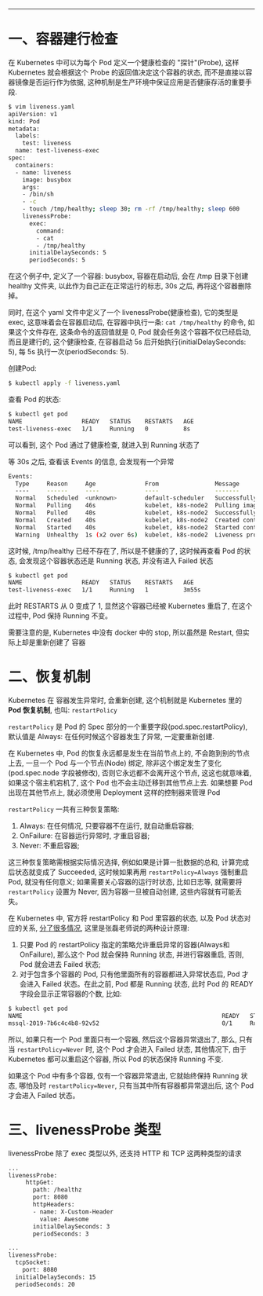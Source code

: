 





--- 


# 一、容器建行检查
在 Kubernetes 中可以为每个 Pod 定义一个健康检查的 "探针"(Probe), 这样 Kubernetes 就会根据这个 Probe 的返回值决定这个容器的状态, 而不是直接以容器镜像是否运行作为依据, 这种机制是生产环境中保证应用是否健康存活的重要手段.

```bash
$ vim liveness.yaml
apiVersion: v1
kind: Pod
metadata:
  labels:
    test: liveness
  name: test-liveness-exec
spec:
  containers:
  - name: liveness
    image: busybox
    args:
    - /bin/sh
    - -c
    - touch /tmp/healthy; sleep 30; rm -rf /tmp/healthy; sleep 600
    livenessProbe:
      exec:
        command:
        - cat
        - /tmp/healthy
      initialDelaySeconds: 5
      periodSeconds: 5
```
在这个例子中, 定义了一个容器: busybox, 容器在启动后, 会在 /tmp 目录下创建healthy 文件夹, 以此作为自己正在正常运行的标志, 30s 之后, 再将这个容器删除掉。

同时, 在这个 yaml 文件中定义了一个 livenessProbe(健康检查), 它的类型是 exec, 这意味着会在容器启动后, 在容器中执行一条: `cat /tmp/healthy` 的命令, 如果这个文件存在, 这条命令的返回值就是 0, Pod 就会任务这个容器不仅已经启动, 而且是建行的, 这个健康检查, 在容器启动 5s 后开始执行(initialDelaySeconds: 5), 每 5s 执行一次(periodSeconds: 5).

创建Pod:
```bash
$ kubectl apply -f liveness.yaml
```
查看 Pod 的状态:
```bash
$ kubectl get pod 
NAME                 READY   STATUS    RESTARTS   AGE
test-liveness-exec   1/1     Running   0          8s
```
可以看到, 这个 Pod 通过了健康检查, 就进入到 Running 状态了

等 30s 之后, 查看该 Events 的信息, 会发现有一个异常
```bash
Events:
  Type     Reason     Age              From                Message
  ----     ------     ----             ----                -------
  Normal   Scheduled  <unknown>        default-scheduler   Successfully assigned default/test-liveness-exec to k8s-node2
  Normal   Pulling    46s              kubelet, k8s-node2  Pulling image "busybox"
  Normal   Pulled     40s              kubelet, k8s-node2  Successfully pulled image "busybox"
  Normal   Created    40s              kubelet, k8s-node2  Created container liveness
  Normal   Started    40s              kubelet, k8s-node2  Started container liveness
  Warning  Unhealthy  1s (x2 over 6s)  kubelet, k8s-node2  Liveness probe failed: cat: can't open '/tmp/healthy': No such file or directory
```
这时候, /tmp/healthy 已经不存在了, 所以是不健康的了, 这时候再查看 Pod 的状态, 会发现这个容器状态还是 Running 状态, 并没有进入 Failed 状态
```bash
$ kubectl get pod 
NAME                 READY   STATUS    RESTARTS   AGE
test-liveness-exec   1/1     Running   1          3m55s
```
此时 RESTARTS 从 0 变成了 1, 显然这个容器已经被 Kubernetes 重启了, 在这个过程中, Pod 保持 Running 不变。

需要注意的是, Kubernetes 中没有 docker 中的 stop, 所以虽然是 Restart, 但实际上却是重新创建了 容器

# 二、恢复机制 
Kubernetes 在 容器发生异常时, 会重新创建, 这个机制就是 Kubernetes 里的 **Pod 恢复机制**, 也叫: `restartPolicy`

`restartPolicy` 是 Pod 的 Spec 部分的一个重要字段(pod.spec.restartPolicy), 默认值是 Always: 在任何时候这个容器发生了异常, 一定要重新创建.

在 Kubernetes 中, Pod 的恢复永远都是发生在当前节点上的, 不会跑到别的节点上去, 一旦一个 Pod 与一个节点(Node) 绑定, 除非这个绑定发生了变化(pod.spec.node 字段被修改), 否则它永远都不会离开这个节点, 这这也就意味着, 如果这个宿主机宕机了, 这个 Pod 也不会主动迁移到其他节点上去. 如果想要 Pod 出现在其他节点上, 就必须使用 Deployment 这样的控制器来管理 Pod

`restartPolicy` 一共有三种恢复策略:
1. Always: 在任何情况, 只要容器不在运行, 就自动重启容器;
2. OnFailure: 在容器运行异常时, 才重启容器;
3. Never: 不重启容器;

这三种恢复策略需根据实际情况选择, 例如如果是计算一批数据的总和, 计算完成后状态就变成了 Succeeded, 这时候如果再用 `restartPolicy=Always` 强制重启 Pod, 就没有任何意义; 如果需要关心容器的运行时状态, 比如日志等, 就需要将 `restartPolicy` 设置为 Never, 因为容器一旦被自动创建, 这些内容就有可能丢失。

在 Kubernetes 中, 官方将 restartPolicy 和 Pod 里容器的状态, 以及 Pod 状态对应的关系, [分了很多情况](https://kubernetes.io/docs/concepts/workloads/pods/pod-lifecycle/#example-states), 这里是张磊老师说的两种设计原理:
1. 只要 Pod 的 restartPolicy 指定的策略允许重启异常的容器(Always和OnFailure), 那么这个 Pod 就会保持 Running 状态, 并进行容器重启, 否则, Pod 就会进去 Failed 状态;
2. 对于包含多个容器的 Pod, 只有他里面所有的容器都进入异常状态后, Pod 才会进入 Failed 状态。在此之前, Pod 都是 Running 状态, 此时 Pod 的 READY 字段会显示正常容器的个数, 比如:
```bash
$ kubectl get pod 
NAME                                                         READY   STATUS    RESTARTS   AGE
mssql-2019-7b6c4c4b8-92v52                                   0/1     Running   204        16h
```
所以, 如果只有一个 Pod 里面只有一个容器, 然后这个容器异常退出了, 那么, 只有当 `restartPolicy=Never` 时, 这个 Pod 才会进入 Failed 状态, 其他情况下, 由于 Kubernetes 都可以重启这个容器, 所以 Pod 的状态保持 Running 不变.

如果这个 Pod 中有多个容器, 仅有一个容器异常退出, 它就始终保持 Running 状态, 哪怕及时 `restartPolicy=Never`, 只有当其中所有容器都异常退出后, 这个 Pod 才会进入 Failed 状态。


# 三、livenessProbe 类型
livenessProbe 除了 exec 类型以外, 还支持 HTTP 和 TCP 这两种类型的请求
```bash
...
livenessProbe:
     httpGet:
       path: /healthz
       port: 8080
       httpHeaders:
       - name: X-Custom-Header
         value: Awesome
       initialDelaySeconds: 3
       periodSeconds: 3
```
```bash
...
livenessProbe:
  tcpSocket:
    port: 8080
  initialDelaySeconds: 15
  periodSeconds: 20
```